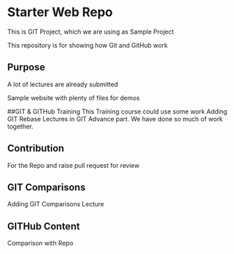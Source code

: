 # Starter Web Repo
This is GIT Project, which we are using as Sample Project

This repository is for showing how Git and GitHub work

## Purpose
A lot of lectures are already submitted

Sample website with plenty of files for demos

##GIT & GITHub Training
This Training course could use some work
Adding GIT Rebase Lectures in GIT Advance part.  We have done so much of work together.

## Contribution
For the Repo and raise pull request for review

## GIT Comparisons
Adding GIT Comparisons Lecture

## GITHub Content
Comparison with Repo
